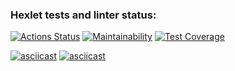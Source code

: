 ### Hexlet tests and linter status:
[![Actions Status](https://github.com/IProrock/java-project-71/workflows/hexlet-check/badge.svg)](https://github.com/IProrock/java-project-71/actions)
[![Maintainability](https://api.codeclimate.com/v1/badges/5bef625fc3047c20fd11/maintainability)](https://codeclimate.com/github/IProrock/java-project-71/maintainability)
[![Test Coverage](https://api.codeclimate.com/v1/badges/5bef625fc3047c20fd11/test_coverage)](https://codeclimate.com/github/IProrock/java-project-71/test_coverage)

[![asciicast](https://asciinema.org/a/dfYC8FosdysWItY9chUsirbU4.svg)](https://asciinema.org/a/dfYC8FosdysWItY9chUsirbU4)
[![asciicast](https://asciinema.org/a/CIUJVlvhDHMdMdK51J8Tk6psW.svg)](https://asciinema.org/a/CIUJVlvhDHMdMdK51J8Tk6psW)
